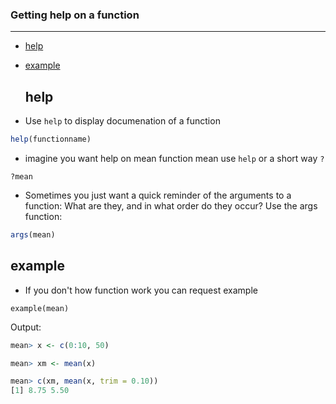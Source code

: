 ### Getting help on a function
---
- [help](#help)
- [example](#example)


  ## help
* Use ```help``` to display documenation of a function
```r
help(functionname)
```
* imagine you want help on mean function mean  use ```help``` or a short way ```?```
```
?mean
```
* Sometimes you just want a quick reminder of the arguments to a
function: What are they, and in what order do they occur? Use
the args function:
```r
args(mean)
```
## example 
* If you don't how function work you can request example
```
example(mean)
```
Output:
```r
mean> x <- c(0:10, 50)

mean> xm <- mean(x)

mean> c(xm, mean(x, trim = 0.10))
[1] 8.75 5.50
```
